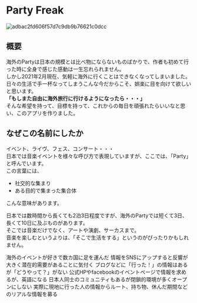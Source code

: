 # Party Freak


![adbac2fd606f57d7c9db9b76621c0dcc](https://user-images.githubusercontent.com/74911358/108613332-37e7ed80-7434-11eb-9f2c-64c86c61cedb.jpg)

## 概要

海外のPartyは日本の規模とは比べ物にならないものばかりで、作者も初めて行った時に全身で感じた感動は一生忘れられません。<br>
しかし2021年2月現在、気軽に海外に行くことはできなくなってしまいました。<br>
日々の生活で手一杯なってしまうこんな今だからこそ、娯楽に目を向けて欲しいと思います。<br>
**「もしまた自由に海外旅行に行けるようになったら・・・」**<br>
そんな希望を持って、目標を持って、これからの毎日を頑張れたらいいなと思い、このアプリを作りました。<br>


## なぜこの名前にしたか

イベント、ライヴ、フェス、コンサート・・・<br>
日本では音楽イベントを様々な呼び方で表現していますが、ここでは、「Party」と呼んでいます。<br>
この言葉には、<br>
- 社交的な集まり
- ある目的で集まった集合体

こんな意味があります。

日本では数時間から長くても2泊3日程度ですが、海外のPartyでは短くて3日、長くて10日に及ぶものがあります。</br>
そこでは音楽だけでなく、アートや演劇、サーカスまで。<br>
音楽を楽しむというよりは、「そこで生活をする」というのがぴったりかもしれません。


海外のイベントが好きで数カ国に足を運んだ
情報をSNSにアップすると反響が大きく潜在的需要があることに気付く
ブログなどに「行った！」の情報はあるが「どうやって？」がない
公式HPやfacebookのイベントページで情報を求めるが、英語になる
日本人同士のコミュニティもあるが閉鎖的環境が多くオープンにしない
実際に現地に行った人の情報からルート、持ち物、休んだ期間などのリアルな情報を募る
